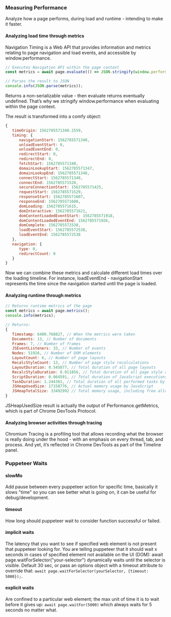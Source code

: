 ### Measuring Performance

Analyze how a page performs, during load and runtime - intending to make it faster.

#### Analyzing load time through metrics

Navigation Timing is a Web API that provides information and metrics relating to page navigation and load events, and accessible by window.performance.

```js
// Executes Navigation API within the page context
const metrics = await page.evaluate(() => JSON.stringify(window.performance));

// Parses the result to JSON
console.info(JSON.parse(metrics));
```

Returns a non-serializable value - then evaluate returns eventually undefined. That’s why we stringify window.performance when evaluating within the page context.

The result is transformed into a comfy object:

```js
{
   timeOrigin: 1562785571340.2559,
   timing: {
      navigationStart: 1562785571340,
      unloadEventStart: 0,
      unloadEventEnd: 0,
      redirectStart: 0,
      redirectEnd: 0,
      fetchStart: 1562785571340,
      domainLookupStart: 1562785571347,
      domainLookupEnd: 1562785571348,
      connectStart: 1562785571348,
      connectEnd: 1562785571528,
      secureConnectionStart: 1562785571425,
      requestStart: 1562785571529,
      responseStart: 1562785571607,
      responseEnd: 1562785571608,
      domLoading: 1562785571615,
      domInteractive: 1562785571621,
      domContentLoadedEventStart: 1562785571918,
      domContentLoadedEventEnd: 1562785571926,
      domComplete: 1562785572538,
      loadEventStart: 1562785572538,
      loadEventEnd: 1562785572538
   },
   navigation: {
      type: 0,
      redirectCount: 0
   }
}
```

Now we can combine these metrics and calculate different load times over the loading timeline. For instance, loadEventEnd - navigationStart represents the time since the navigation started until the page is loaded.

#### Analyzing runtime through metrics

```js
// Returns runtime metrics of the page
const metrics = await page.metrics();
console.info(metrics);

// Returns:
{
   Timestamp: 6400.768827, // When the metrics were taken
   Documents: 13, // Number of documents
   Frames: 7, // Number of frames
   JSEventListeners: 33, // Number of events
   Nodes: 51926, // Number of DOM elements
   LayoutCount: 6, // Number of page layouts
   RecalcStyleCount: 13, // Number of page style recalculations
   LayoutDuration: 0.545877, // Total duration of all page layouts
   RecalcStyleDuration: 0.011856, // Total duration of all page style recalculations
   ScriptDuration: 0.064591, // Total duration of JavaScript executions
   TaskDuration: 1.244381, // Total duration of all performed tasks by the browser
   JSHeapUsedSize: 17158776, // Actual memory usage by JavaScript
   JSHeapTotalSize: 33492992 // Total memory usage, including free allocated space, by JavaScript
}
```

JSHeapUsedSize result is actually the output of Performance.getMetrics, which is part of Chrome DevTools Protocol.

#### Analyzing browser activities through tracing

Chromium Tracing is a profiling tool that allows recording what the browser is really doing under the hood - with an emphasis on every thread, tab, and process. And yet, it’s reflected in Chrome DevTools as part of the Timeline panel.

### Puppeteer Waits

#### slowMo

Add pause between every puppeteer action for specific time, basically it slows "time" so you can see better what is going on, it can be useful for debug/development.

#### timeout

How long should puppeteer wait to consider function successful or failed.

#### implicit waits

The latency that you want to see if specified web element is not present that puppeteer looking for. You are telling puppeteer that it should wait x seconds in cases of specified element not available on the UI (DOM): await page.waitForSelector("your-selector") dynamically waits until the selector is visible. Default 30 sec, or pass an options object with a timeout attribute to override that: `await page.waitForSelector(yourSelector, {timeout: 5000});`.

#### explicit waits

Are confined to a particular web element; the max unit of time it is to wait before it gives up: `await page.waitFor(5000)` which always waits for 5 seconds no matter what.
